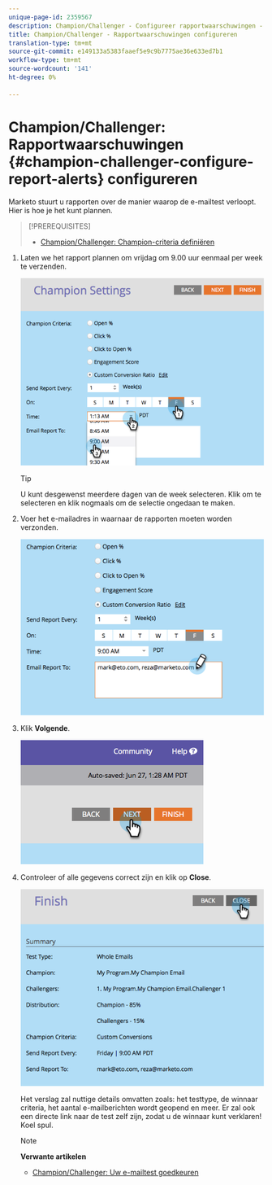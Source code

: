 ```yaml
---
unique-page-id: 2359567
description: Champion/Challenger - Configureer rapportwaarschuwingen - Marketo Docs - Productdocumentatie
title: Champion/Challenger - Rapportwaarschuwingen configureren
translation-type: tm+mt
source-git-commit: e149133a5383faaef5e9c9b7775ae36e633ed7b1
workflow-type: tm+mt
source-wordcount: '141'
ht-degree: 0%

---
```



# Champion/Challenger: Rapportwaarschuwingen {#champion-challenger-configure-report-alerts} configureren

Marketo stuurt u rapporten over de manier waarop de e-mailtest verloopt. Hier is hoe je het kunt plannen.

>[!PREREQUISITES]
>
>* [Champion/Challenger: Champion-criteria definiëren](champion-challenger-define-champion-criteria.md)

>



1. Laten we het rapport plannen om vrijdag om 9.00 uur eenmaal per week te verzenden.

   ![](assets/image2014-9-15-13-3a12-3a56.png)

   >[!TIP]
   >
   >U kunt desgewenst meerdere dagen van de week selecteren. Klik om te selecteren en klik nogmaals om de selectie ongedaan te maken.

1. Voer het e-mailadres in waarnaar de rapporten moeten worden verzonden.

   ![](assets/image2014-9-15-13-3a13-3a7.png)

1. Klik **Volgende**.

   ![](assets/image2014-9-15-13-3a18-3a30.png)

1. Controleer of alle gegevens correct zijn en klik op **Close**.

   ![](assets/image2014-9-15-13-3a18-3a41.png)

   Het verslag zal nuttige details omvatten zoals: het testtype, de winnaar criteria, het aantal e-mailberichten wordt geopend en meer. Er zal ook een directe link naar de test zelf zijn, zodat u de winnaar kunt verklaren! Koel spul.

   >[!NOTE]
   >
   >**Verwante artikelen**
   >
   >    
   >    
   >    * [Champion/Challenger: Uw e-mailtest goedkeuren](champion-challenger-approve-your-email-test.md)


